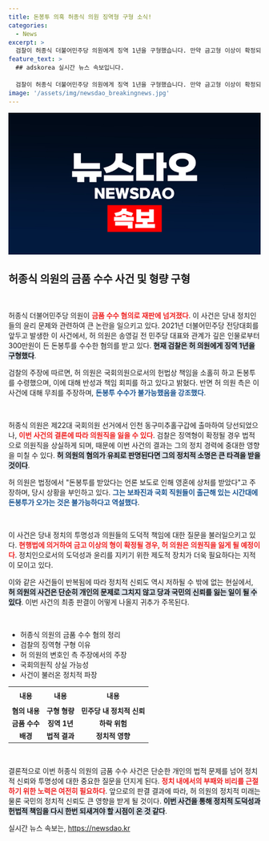 ```yaml
---
title: 돈봉투 의혹 허종식 의원 징역형 구형 소식!
categories:
  - News
excerpt: >
  검찰이 허종식 더불어민주당 의원에게 징역 1년을 구형했습니다. 만약 금고형 이상이 확정되면 의원직을 잃게 될 위기에 처한 허 의원은 혐의를 부인하며 반박하고 있습니다. 그의 운명은 법원의 판단에 달려 있습니다.
feature_text: >
  ## adskorea 실시간 뉴스 속보입니다.

  검찰이 허종식 더불어민주당 의원에게 징역 1년을 구형했습니다. 만약 금고형 이상이 확정되면 의원직을 잃게 될 위기에 처한 허 의원은 혐의를 부인하며 반박하고 있습니다. 그의 운명은 법원의 판단에 달려 있습니다.
image: '/assets/img/newsdao_breakingnews.jpg'
---
```


<p><img src="/assets/img/newsdao_breakingnews.jpg" alt="adskorea 속보" /></p>

<h2 data-ke-size="size26">허종식 의원의 금품 수수 사건 및 형량 구형</h2>

<p data-ke-size="size16">&nbsp;</p>

<p>허종식 더불어민주당 의원이 <b><span style="color: #ee2323;">금품 수수 혐의로 재판에 넘겨졌다</span></b>. 이 사건은 당내 정치인들의 윤리 문제와 관련하여 큰 논란을 일으키고 있다. 2021년 더불어민주당 전당대회를 앞두고 발생한 이 사건에서, 허 의원은 송영길 전 민주당 대표와 관계가 깊은 인물로부터 300만원이 든 돈봉투를 수수한 혐의를 받고 있다. <b><span style="background-color: #21538527;">현재 검찰은 허 의원에게 징역 1년을 구형했다</span></b>. </p>

<p>검찰의 주장에 따르면, 허 의원은 국회의원으로서의 헌법상 책임을 소홀히 하고 돈봉투를 수령했으며, 이에 대해 반성과 책임 회피를 하고 있다고 밝혔다. 반면 허 의원 측은 이 사건에 대해 무죄를 주장하며, <b><span style="color: #1a5490;">돈봉투 수수가 불가능했음을 강조했다</span></b>. </p>

<p data-ke-size="size16">&nbsp;</p>

<p>허종식 의원은 제22대 국회의원 선거에서 인천 동구미추홀구갑에 출마하여 당선되었으나, <b><span style="color: #ee2323;">이번 사건의 결론에 따라 의원직을 잃을 수 있다</span></b>. 검찰은 징역형이 확정될 경우 법적으로 의원직을 상실하게 되며, 때문에 이번 사건의 결과는 그의 정치 경력에 중대한 영향을 미칠 수 있다. <b><span style="background-color: #21538527;">허 의원의 혐의가 유죄로 판명된다면 그의 정치적 소명은 큰 타격을 받을 것이다</span></b>. </p>

<p>허 의원은 법정에서 "돈봉투를 받았다는 언론 보도로 인해 영혼에 상처를 받았다"고 주장하며, 당시 상황을 부인하고 있다. <b><span style="color: #1a5490;">그는 보좌진과 국회 직원들이 출근해 있는 시간대에 돈봉투가 오가는 것은 불가능하다고 역설했다</span></b>. </p>

<p data-ke-size="size16">&nbsp;</p>

<p>이 사건은 당내 정치의 투명성과 의원들의 도덕적 책임에 대한 질문을 불러일으키고 있다. <b><span style="color: #ee2323;">현행법에 의거하여 금고 이상의 형이 확정될 경우, 허 의원은 의원직을 잃게 될 예정이다</span></b>. 정치인으로서의 도덕성과 윤리를 지키기 위한 제도적 장치가 더욱 필요하다는 지적이 모이고 있다. </p>

<p>이와 같은 사건들이 반복됨에 따라 정치적 신뢰도 역시 저하될 수 밖에 없는 현실에서, <b><span style="background-color: #21538527;">허 의원의 사건은 단순히 개인의 문제로 그치지 않고 당과 국민의 신뢰를 잃는 일이 될 수 있다</span></b>. 이번 사건의 최종 판결이 어떻게 나올지 귀추가 주목된다. </p>

<p data-ke-size="size16">&nbsp;</p> 

<ul>
<li>허종식 의원의 금품 수수 혐의 정리</li>
<li>검찰의 징역형 구형 이유</li>
<li>허 의원의 변호인 측 주장에서의 주장</li>
<li>국회의원직 상실 가능성</li>
<li>사건이 불러온 정치적 파장</li>
</ul>

<table style="margin: auto; width: 100%;">
<tr>
<td style="text-align: center; height: 30px;"><b>내용</b></td>
<td style="text-align: center; height: 30px;"><b>내용</b></td>
<td style="text-align: center; height: 30px;"><b>내용</b></td>
</tr>
<tr>
<td style="text-align: center; height: 17px;"><b>혐의 내용</b></td>
<td style="text-align: center; height: 17px;"><b>구형 형량</b></td>
<td style="text-align: center; height: 17px;"><b>민주당 내 정치적 신뢰</b></td>
</tr>
<tr>
<td style="text-align: center; height: 17px;"><b>금품 수수</b></td>
<td style="text-align: center; height: 17px;"><b>징역 1년</b></td>
<td style="text-align: center; height: 17px;"><b>하락 위험</b></td>
</tr>
<tr>
<td style="text-align: center; height: 17px;"><b>배경</b></td>
<td style="text-align: center; height: 17px;"><b>법적 결과</b></td>
<td style="text-align: center; height: 17px;"><b>정치적 영향</b></td>
</tr>
</table>

<p data-ke-size="size16">&nbsp;</p>

<p>결론적으로 이번 허종식 의원의 금품 수수 사건은 단순한 개인의 법적 문제를 넘어 정치적 신뢰와 투명성에 대한 중요한 질문을 던지게 된다. <b><span style="color: #ee2323;">정치 내에서의 부패와 비리를 근절하기 위한 노력은 여전히 필요하다</span></b>. 앞으로의 판결 결과에 따라, 허 의원의 정치적 미래는 물론 국민의 정치적 신뢰도 큰 영향을 받게 될 것이다. <b><span style="background-color: #21538527;">이번 사건을 통해 정치적 도덕성과 헌법적 책임을 다시 한번 되새겨야 할 시점이 온 것 같다</span></b>.</p>
실시간 뉴스 속보는, <a href="https://newsdao.kr" rel="dofollow">https://newsdao.kr</a>


